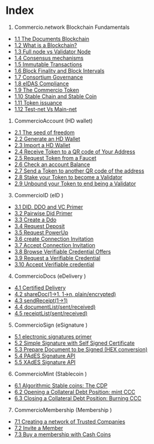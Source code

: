 # Index

1. Commercio.network Blockchain Fundamentals

* [1.1 The Documents Blockchain](1-fundamentals/1.1-chapter.md)
* [1.2 What is a Blockchain?](1-fundamentals/1.2-chapter.md)
* [1.3 Full node vs Validator Node](1-fundamentals/1.3-chapter.md)
* [1.4 Consensus mechanisms](1-fundamentals/1.4-chapter.md)
* [1.5 Immutable Transactions](1-fundamentals/1.5-chapter.md)
* [1.6 Block Finality and Block Intervals](1-fundamentals/1.6-chapter.md)
* [1.7 Consortium Governance](1-fundamentals/1.7-chapter.md)
* [1.8 eIDAS Compliance](1-fundamentals/1.8-chapter.md)
* [1.9 The Commercio Token](1-fundamentals/1.9-chapter.md)
* [1.10 Stable Chain and Stable Coin](1-fundamentals/1.10-chapter.md)
* [1.11 Token issuance](1-fundamentals/1.11-chapter.md)
* [1.12 Test-net Vs Main-net](1-fundamentals/1.12-chapter.md)


1. CommercioAccount (HD wallet)

* [2.1 The seed of freedom](2-commercio-auth/2.1-chapter.md)
* [2.2 Generate an HD Wallet](2-commercio-auth/2.2-chapter.md)
* [2.3 Import a HD Wallet](2-commercio-auth/2.3-chapter.md)
* [2.4 Receive Token to a QR code of Your Address](2-commercio-auth/2.4-chapter.md)
* [2.5 Request Token from a Faucet](2-commercio-auth/2.5-chapter.md)
* [2.6 Check an account Balance](2-commercio-auth/2.6-chapter.md)
* [2.7 Send a Token to another QR code of the address](2-commercio-auth/2.7-chapter.md)
* [2.8 Stake your Token to become a Validator](2-commercio-auth/2.8-chapter.md)
* [2.9 Unbound your Token to end being a Validator](2-commercio-auth/2.9-chapter.md)

3. CommercioID (eID )
   
* [3.1 DID, DDO and VC Primer](3-commercio-id/3.1-chapter.md)
* [3.2 Pairwise Did Primer](3-commercio-id/3.2-chapter.md)
* [3.3 Create a Ddo](3-commercio-id/3.3-chapter.md)
* [3.4 Request Deposit](3-commercio-id/3.4-chapter.md)
* [3.5 Request PowerUp](3-commercio-id/3.5-chapter.md)
* [3.6 create Connection Invitation](3-commercio-id/4.6-chapter.md)
* [3.7 Accept Connection Invitation](3-commercio-id/3.7-chapter.md)
* [3.8 Browse Verifiable Credential Offers](3-commercio-id/3.8-chapter.md)
* [3.9 Request a Verifiable Credential](3-commercio-id/3.9-chapter.md)
* [3.10 Accept Verifiable credential ](3-commercio-id/3.10-chapter.md)

4. CommercioDocs (eDelivery )
* [4.1 Certified Delivery ](4-commercio-4.1-chapter.md)
* [4.2 shareDoc(1->1. 1->n, plain/encrypted) ](4-commercio-4.2-chapter.md)
* [4.3 sendReceipt(1->1) ](4-commercio-4.3-chapter.md)
* [4.4 documentList(sent/received) ](4-commercio-4.4-chapter.md)
* [4.5 receiptList(sent/received) ](4-commercio-4.5-chapter.md)  

5. CommercioSign (eSignature )
* [5.1 electronic signatures primer ](5-commercio-sign/5.1-chapter.md)
* [5.2 Simple Signature with Self Signed Certificate  ](5-commercio-sign/5.2-chapter.md)
* [5.3 Prepare Document to be Signed (HEX conversion) ](5-commercio-sign/5.3-chapter.md)
* [5.4 PAdES Signature API ](5-commercio-sign/5.4-chapter.md)
* [5.5 XAdES Signature API ](5-commercio-sign/5.5-chapter.md)

6. CommercioMint (Stablecoin  )
* [6.1 Algorithmic Stable coins: The CDP ](6-commercio-mint/6.1-chapter.md)
* [6.2 Opening a Collateral Debt Position: mint CCC ](6-commercio-mint/6.2-chapter.md)
* [6.3 Closing a Collateral Debt Position: Burning CCC ](6-commercio-mint/6.3-chapter.md)
  
7. CommercioMembership (Membership )
* [7.1 Creating a network of Trusted Companies ](7-membership/7.1-chapter.md)
* [7.2 Invite a Member ](7-membership/7.2-chapter.md)
* [7.3 Buy a membership with Cash Coins ](7-membership/7.3-chapter.md)